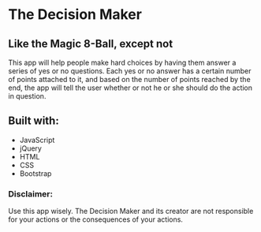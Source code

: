 # The Decision Maker
## Like the Magic 8-Ball, except not

This app will help people make hard choices by having them answer a series of yes or no questions. Each yes or no answer has a
certain number of points attached to it, and based on the number of points reached by the end, the app will tell the user 
whether or not he or she should do the action in question.

## Built with:
- JavaScript
- jQuery
- HTML
- CSS
- Bootstrap

### Disclaimer:
Use this app wisely. The Decision Maker and its creator are not responsible for your actions or the consequences of your actions.
